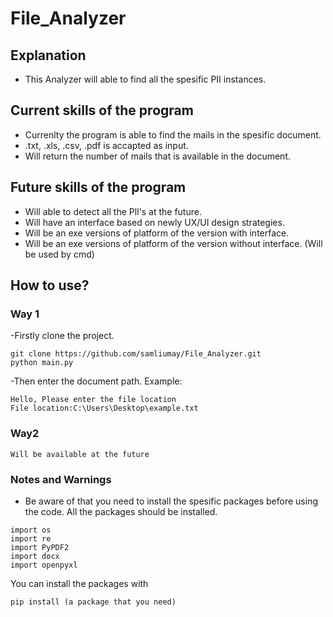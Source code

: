 # File_Analyzer
## Explanation
- This Analyzer will able to find all the spesific PII instances.

## Current skills of the program
- Currenlty the program is able to find the mails in the spesific document.
- .txt, .xls, .csv, .pdf is accapted as input.
-  Will return the number of mails that is available in the document.

## Future skills of the program 
- Will able to detect all the Pll's at the future.
- Will have an interface based on newly UX/UI design strategies. 
- Will be an exe versions of platform of the version with interface.
- Will be an exe versions of platform of the version without interface. (Will be used by cmd)

## How to use?
### Way 1
-Firstly clone the project.
```
git clone https://github.com/samliumay/File_Analyzer.git
python main.py
```
-Then enter the document path.
Example:
```
Hello, Please enter the file location
File location:C:\Users\Desktop\example.txt
```
### Way2
```
Will be available at the future
```

### Notes and Warnings
- Be aware of that you need to install the spesific packages before using the code. All the packages should be installed. 
```
import os
import re
import PyPDF2
import docx
import openpyxl
```
You can install the packages with 
```
pip install (a package that you need)
```
